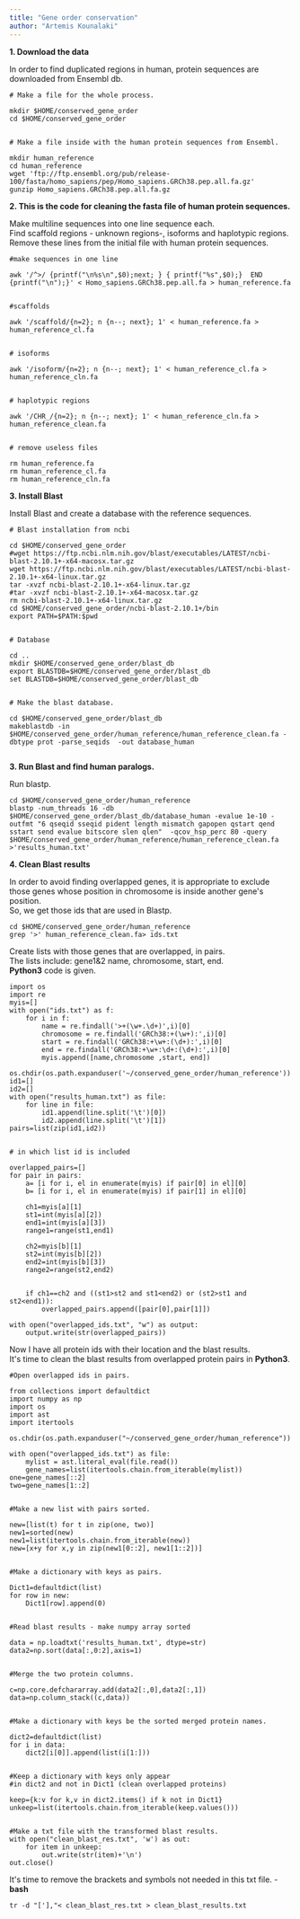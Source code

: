 ```yaml
---
title: "Gene order conservation"
author: "Artemis Kounalaki"
---
```


**1. Download the data**

In order to find duplicated regions in human, protein sequences are downloaded from Ensembl db.
<br />

```
# Make a file for the whole process.

mkdir $HOME/conserved_gene_order
cd $HOME/conserved_gene_order


# Make a file inside with the human protein sequences from Ensembl.

mkdir human_reference
cd human_reference
wget 'ftp://ftp.ensembl.org/pub/release-100/fasta/homo_sapiens/pep/Homo_sapiens.GRCh38.pep.all.fa.gz'
gunzip Homo_sapiens.GRCh38.pep.all.fa.gz

```

**2. This is the code for cleaning the fasta file of human protein sequences.**

Make multiline sequences into one line sequence each. <br />
Find scaffold regions - unknown regions-, isoforms and haplotypic regions. <br />
Remove these lines from the initial file with human protein sequences.
<br />

```
#make sequences in one line

awk '/^>/ {printf("\n%s\n",$0);next; } { printf("%s",$0);}  END {printf("\n");}' < Homo_sapiens.GRCh38.pep.all.fa > human_reference.fa


#scaffolds

awk '/scaffold/{n=2}; n {n--; next}; 1' < human_reference.fa >
human_reference_cl.fa


# isoforms

awk '/isoform/{n=2}; n {n--; next}; 1' < human_reference_cl.fa > human_reference_cln.fa


# haplotypic regions

awk '/CHR_/{n=2}; n {n--; next}; 1' < human_reference_cln.fa > human_reference_clean.fa


# remove useless files

rm human_reference.fa
rm human_reference_cl.fa
rm human_reference_cln.fa

```

**3. Install Blast**

Install Blast and create a database with the reference sequences.
<br />

```
# Blast installation from ncbi

cd $HOME/conserved_gene_order
#wget https://ftp.ncbi.nlm.nih.gov/blast/executables/LATEST/ncbi-blast-2.10.1+-x64-macosx.tar.gz
wget https://ftp.ncbi.nlm.nih.gov/blast/executables/LATEST/ncbi-blast-2.10.1+-x64-linux.tar.gz
tar -xvzf ncbi-blast-2.10.1+-x64-linux.tar.gz
#tar -xvzf ncbi-blast-2.10.1+-x64-macosx.tar.gz
rm ncbi-blast-2.10.1+-x64-linux.tar.gz
cd $HOME/conserved_gene_order/ncbi-blast-2.10.1+/bin
export PATH=$PATH:$pwd


# Database

cd ..
mkdir $HOME/conserved_gene_order/blast_db
export BLASTDB=$HOME/conserved_gene_order/blast_db
set BLASTDB=$HOME/conserved_gene_order/blast_db


# Make the blast database.

cd $HOME/conserved_gene_order/blast_db
makeblastdb -in $HOME/conserved_gene_order/human_reference/human_reference_clean.fa -dbtype prot -parse_seqids  -out database_human


```
**3. Run Blast and find human paralogs.**

Run blastp.
<br />

```
cd $HOME/conserved_gene_order/human_reference
blastp -num_threads 16 -db $HOME/conserved_gene_order/blast_db/database_human -evalue 1e-10 -outfmt "6 qseqid sseqid pident length mismatch gapopen qstart qend sstart send evalue bitscore slen qlen"  -qcov_hsp_perc 80 -query $HOME/conserved_gene_order/human_reference/human_reference_clean.fa >'results_human.txt'

```

**4. Clean Blast results**

In order to avoid finding overlapped genes, it is appropriate to exclude those genes whose position in chromosome is inside another gene's position. <br />
So, we get those ids that are used in Blastp. <br />

```
cd $HOME/conserved_gene_order/human_reference
grep '>' human_reference_clean.fa> ids.txt

```
Create lists with those genes that are overlapped, in pairs. <br />
The lists include: gene1&2  name, chromosome, start, end. <br />
**Python3** code is given. <br />

```
import os
import re
myis=[]
with open("ids.txt") as f:
    for i in f:
        name = re.findall('>+(\w+.\d+)',i)[0]
        chromosome = re.findall('GRCh38:+(\w+):',i)[0]
        start = re.findall('GRCh38:+\w+:(\d+):',i)[0]
        end = re.findall('GRCh38:+\w+:\d+:(\d+):',i)[0]
        myis.append([name,chromosome ,start, end])

os.chdir(os.path.expanduser('~/conserved_gene_order/human_reference'))
id1=[]
id2=[]
with open("results_human.txt") as file:
    for line in file:
        id1.append(line.split('\t')[0])
        id2.append(line.split('\t')[1])
pairs=list(zip(id1,id2))


# in which list id is included

overlapped_pairs=[]
for pair in pairs:
    a= [i for i, el in enumerate(myis) if pair[0] in el][0]
    b= [i for i, el in enumerate(myis) if pair[1] in el][0]

    ch1=myis[a][1]
    st1=int(myis[a][2])
    end1=int(myis[a][3])
    range1=range(st1,end1)

    ch2=myis[b][1]
    st2=int(myis[b][2])
    end2=int(myis[b][3])
    range2=range(st2,end2)


    if ch1==ch2 and ((st1>st2 and st1<end2) or (st2>st1 and st2<end1)):
        overlapped_pairs.append([pair[0],pair[1]])

with open("overlapped_ids.txt", "w") as output:
    output.write(str(overlapped_pairs))
```

Now I have all protein ids with their location and the blast results.<br />
It's time to clean the blast results from overlapped protein pairs in **Python3**.<br />

```
#Open overlapped ids in pairs.

from collections import defaultdict
import numpy as np
import os
import ast
import itertools

os.chdir(os.path.expanduser("~/conserved_gene_order/human_reference"))

with open("overlapped_ids.txt") as file:
    mylist = ast.literal_eval(file.read())
    gene_names=list(itertools.chain.from_iterable(mylist))
one=gene_names[::2]
two=gene_names[1::2]


#Make a new list with pairs sorted.

new=[list(t) for t in zip(one, two)]
new1=sorted(new)
new1=list(itertools.chain.from_iterable(new))
new=[x+y for x,y in zip(new1[0::2], new1[1::2])]


#Make a dictionary with keys as pairs.

Dict1=defaultdict(list)
for row in new:
    Dict1[row].append(0)


#Read blast results - make numpy array sorted

data = np.loadtxt('results_human.txt', dtype=str)
data2=np.sort(data[:,0:2],axis=1)


#Merge the two protein columns.

c=np.core.defchararray.add(data2[:,0],data2[:,1])
data=np.column_stack((c,data))


#Make a dictionary with keys be the sorted merged protein names.

dict2=defaultdict(list)
for i in data:
    dict2[i[0]].append(list(i[1:]))


#Keep a dictionary with keys only appear
#in dict2 and not in Dict1 (clean overlapped proteins)

keep={k:v for k,v in dict2.items() if k not in Dict1}
unkeep=list(itertools.chain.from_iterable(keep.values()))


#Make a txt file with the transformed blast results.
with open("clean_blast_res.txt", 'w') as out:
    for item in unkeep:
        out.write(str(item)+'\n')
out.close()
```


It's time to remove the brackets and symbols not needed in this txt file. - **bash** <br />

```
tr -d "['],"< clean_blast_res.txt > clean_blast_results.txt
```
